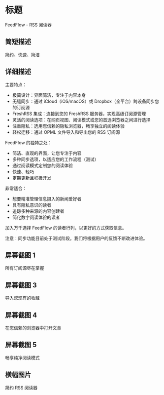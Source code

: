 # 标题

FeedFlow - RSS 阅读器

## ‌简短描述

简约、快速、简洁

## 详细描述

主要特点：

- 极简设计：界面简洁，专注于内容本身‌
- 无缝同步：通过 iCloud（iOS/macOS）或 Dropbox（全平台）跨设备同步您的订阅源
- FreshRSS 集成：连接到您的 FreshRSS 服务器，实现高级订阅源管理‌
- 灵活的阅读选项：在网页视图、阅读模式或您的首选浏览器之间进行选择
- 注重隐私：选用您信赖的隐私浏览器，畅享独立的阅读体验
- 轻松迁移：通过 OPML 文件导入和导出您的 RSS 订阅源

FeedFlow 的独特之处：

- 简洁、直观的界面，让您专注于内容
- 多种同步选项，以适应您的工作流程（测试）
- 通过阅读模式定制您的阅读体验
- 快速、轻巧
- 定期更新且积极开发

非常适合：
- 想要精准管理信息摄入的新闻爱好者‌
- 具有隐私意识的读者
- 追踪多种来源的内容创建者
- 简化数字阅读体验的读者

加入万千选择 FeedFlow 的读者行列，以更好的方式获取信息。

注意：同步功能目前处于测试阶段。我们将根据用户的反馈不断改进体验。

## 屏幕截图 1

所有订阅源尽在掌握

## 屏幕截图 3

导入您现有的收藏

## 屏幕截图 4

在您信赖的浏览器中打开文章

## 屏幕截图 5

畅享纯净阅读模式

## 横幅图片

简约 RSS 阅读器
